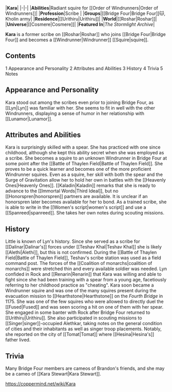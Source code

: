 |**Kara**|
|-|-|
|**Abilities**|Radiant squire for [[Order of Windrunners\|Order of Windrunners]]|
|**Profession**|Scribe |
|**Groups**|[[Bridge Four\|Bridge Four]]🐱︎, Kholin army|
|**Residence**|[[Urithiru\|Urithiru]]|
|**World**|[[Roshar\|Roshar]]|
|**Universe**|[[Cosmere\|Cosmere]]|
|**Featured In**|*The Stormlight Archive*|

**Kara** is a former scribe on [[Roshar\|Roshar]] who joins [[Bridge Four\|Bridge Four]] and becomes a [[Windrunner\|Windrunner]] [[Squire\|squire]].

## Contents

1 Appearance and Personality
2 Attributes and Abilities
3 History
4 Trivia
5 Notes


## Appearance and Personality
Kara stood out among the scribes even prior to joining Bridge Four, as [[Lyn\|Lyn]] was familiar with her. She seems to fit in well with the other Windrunners, displaying a sense of humor in her relationship with [[Lunamor\|Lunamor]].

## Attributes and Abilities
Kara is surprisingly skilled with a spear. She has practiced with one since childhood, although she kept this ability secret when she was employed as a scribe.
She becomes a squire to an unknown Windrunner in Bridge Four at some point after the [[Battle of Thaylen Field\|Battle of Thaylen Field]]. She proves to be a quick learner and becomes one of the more proficient Windrunner squires. Even as a squire, her skill with both the spear and the Surge of Gravitation allow her to hold her own in battles with the [[Heavenly Ones\|Heavenly Ones]]. [[Kaladin\|Kaladin]] remarks that she is ready to advance to the [[Immortal Words\|Third Ideal]], but no [[Honorspren\|honorspren]] partners are available. It is unclear if an honorspren later becomes available for her to bond.
As a trained scribe, she is able to write in the [[Women's script\|women's script]] and use a [[Spanreed\|spanreed]]. She takes her own notes during scouting missions.

## History
Little is known of Lyn's history. Since she served as a scribe for [[Dalinar\|Dalinar's]] forces under [[Teshav Khal\|Teshav Khal]] she is likely [[Alethi\|Alethi]], but this is not confirmed.
During the [[Battle of Thaylen Field\|Battle of Thaylen Field]], Teshav's scribe station was used as a field command post. The forces of the [[Coalition of monarchs\|coalition of monarchs]] were stretched thin and every available soldier was needed. Lyn confided in Rock and [[Renarin\|Renarin]] that Kara was willing and able to fight since she had been training with a spear from a young age, facetiously referring to her childhood practice as "cheating".
Kara soon became a Windrunner squire and was one of the many squires present during the evacuation mission to [[Hearthstone\|Hearthstone]] on the *Fourth Bridge* in 1175. She was one of the few squires who were allowed to directly duel the [[Fused\|Fused]] and was seen scoring a hit on one of them with her spear. She engaged in some banter with Rock after Bridge Four returned to [[Urithiru\|Urithiru]].
She also participated in scouting missions to [[Singer\|singer]]-occupied Alethkar, taking notes on the general condition of cities and their inhabitants as well as singer troop placements. Notably, she reported on the city of [[Tomat\|Tomat]] where [[Hesina\|Hesina's]] father lived.

## Trivia
Many Bridge Four members are cameos of Brandon's friends, and she may be a cameo of [[Kara Stewart\|Kara Stewart]].


https://coppermind.net/wiki/Kara